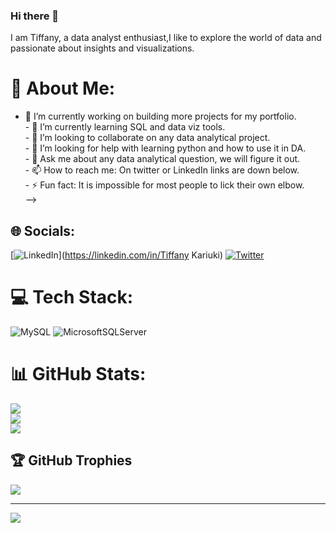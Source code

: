 ### Hi there 👋

I am Tiffany, a data analyst enthusiast,I like to explore the world of data and passionate about insights and visualizations.

# 💫 About Me:
- 🔭 I’m currently working on building more projects for my portfolio.<br>- 🌱 I’m currently learning SQL and data viz tools.<br>- 👯 I’m looking to collaborate on any data analytical project.<br>- 🤔 I’m looking for help with learning python and how to use it in DA.<br>- 💬 Ask me about any data analytical question, we will figure it out.<br>- 📫 How to reach me: On twitter or LinkedIn  links are down below.<br>- ⚡ Fun fact: It is impossible for most people to lick their own elbow.<br>-->


## 🌐 Socials:
[![LinkedIn](https://img.shields.io/badge/LinkedIn-%230077B5.svg?logo=linkedin&logoColor=white)](https://linkedin.com/in/Tiffany Kariuki) [![Twitter](https://img.shields.io/badge/Twitter-%231DA1F2.svg?logo=Twitter&logoColor=white)](https://twitter.com/@nyakeru_kariuki) 

# 💻 Tech Stack:
![MySQL](https://img.shields.io/badge/mysql-%2300000f.svg?style=for-the-badge&logo=mysql&logoColor=white) ![MicrosoftSQLServer](https://img.shields.io/badge/Microsoft%20SQL%20Server-CC2927?style=for-the-badge&logo=microsoft%20sql%20server&logoColor=white)
# 📊 GitHub Stats:
![](https://github-readme-stats.vercel.app/api?username=TiffanyKaris&theme=shades-of-purple&hide_border=false&include_all_commits=false&count_private=false)<br/>
![](https://github-readme-streak-stats.herokuapp.com/?user=TiffanyKaris&theme=shades-of-purple&hide_border=false)<br/>
![](https://github-readme-stats.vercel.app/api/top-langs/?username=TiffanyKaris&theme=shades-of-purple&hide_border=false&include_all_commits=false&count_private=false&layout=compact)

## 🏆 GitHub Trophies
![](https://github-profile-trophy.vercel.app/?username=TiffanyKaris&theme=radical&no-frame=false&no-bg=true&margin-w=4)

---
[![](https://visitcount.itsvg.in/api?id=TiffanyKaris&icon=0&color=0)](https://visitcount.itsvg.in)

<!-- Proudly created with GPRM ( https://gprm.itsvg.in ) -->

